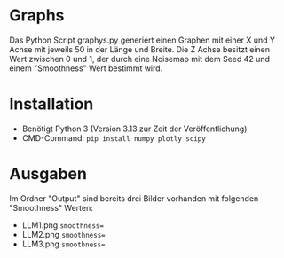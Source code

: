 # Graphs
Das Python Script graphys.py generiert einen Graphen mit einer X und Y Achse mit jeweils 50 in der Länge und Breite. Die Z Achse besitzt einen Wert zwischen 0 und 1, der durch eine Noisemap mit dem Seed 42 und einem "Smoothness" Wert bestimmt wird.

# Installation
- Benötigt Python 3 (Version 3.13 zur Zeit der Veröffentlichung)
- CMD-Command:  `pip install numpy plotly scipy`

# Ausgaben
Im Ordner "Output" sind bereits drei Bilder vorhanden mit folgenden "Smoothness" Werten:
- LLM1.png  `smoothness=`
- LLM2.png  `smoothness=`
- LLM3.png  `smoothness=`
